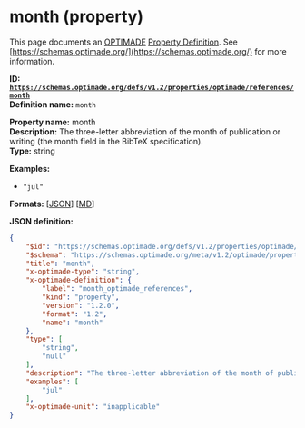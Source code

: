 # month (property)

This page documents an [OPTIMADE](https://www.optimade.org/) [Property Definition](https://schemas.optimade.org/#definitions). See [https://schemas.optimade.org/](https://schemas.optimade.org/) for more information.

**ID: [`https://schemas.optimade.org/defs/v1.2/properties/optimade/references/month`](https://schemas.optimade.org/defs/v1.2/properties/optimade/references/month.md)**  
**Definition name:** `month`

**Property name:** month  
**Description:** The three-letter abbreviation of the month of publication or writing (the month field in the BibTeX specification).  
**Type:** string  



**Examples:**

- `"jul"`

**Formats:** [[JSON](month.json)] [[MD](month.md)]

**JSON definition:**

``` json
{
    "$id": "https://schemas.optimade.org/defs/v1.2/properties/optimade/references/month",
    "$schema": "https://schemas.optimade.org/meta/v1.2/optimade/property_definition.json",
    "title": "month",
    "x-optimade-type": "string",
    "x-optimade-definition": {
        "label": "month_optimade_references",
        "kind": "property",
        "version": "1.2.0",
        "format": "1.2",
        "name": "month"
    },
    "type": [
        "string",
        "null"
    ],
    "description": "The three-letter abbreviation of the month of publication or writing (the month field in the BibTeX specification).",
    "examples": [
        "jul"
    ],
    "x-optimade-unit": "inapplicable"
}
```